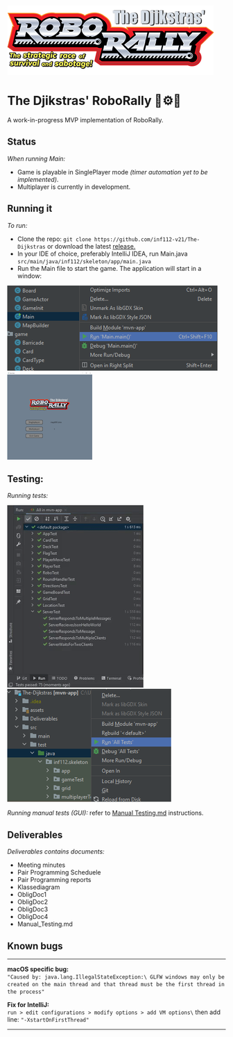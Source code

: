 ![](./assets/menuElements/roboRallyLogo.png "Game logo")

# The Djikstras' RoboRally 🔩⚙🔧
A work-in-progress MVP implementation of RoboRally. 

## Status
*When running Main:*
- Game is playable in SinglePlayer mode *(timer automation yet to be implemented)*.
- Multiplayer is currently in development.



## Running it
*To run:*
- Clone the repo: `git clone https://github.com/inf112-v21/The-Dijkstras` 
  or download the latest <a href=https://github.com/inf112-v21/The-Dijkstras/tags>release.</a>
- In your IDE of choice, preferably IntelliJ IDEA, run Main.java `src/main/java/inf112/skeleton/app/main.java`
- Run the Main file to start the game. The application will start in a window: 
  
![](./assets/images/running_main_cropped.png "Running main")  ![](./assets/images/title_screen_resized.png "Title screen")

## Testing:
*Running tests:*

![](./assets/images/running_tests.gif "Tests")  ![](./assets/images/running_tests.png "Running tests") 

*Running manual tests (GUI):* refer to [Manual Testing.md](./Deliverables/Manual_Testing.md) instructions.

## Deliverables

*Deliverables contains documents:*
- Meeting minutes
- Pair Programming Scheduele
- Pair Programming reports
- Klassediagram
- ObligDoc1
- ObligDoc2
- ObligDoc3
- ObligDoc4
- Manual_Testing.md

## Known bugs

---
**macOS specific bug:**  
`"Caused by: java.lang.IllegalStateException:\
GLFW windows may only be created on the main thread and that thread must be the first thread in the process"`

**Fix for IntelliJ:**  
`run > edit configurations > modify options > add VM options\`
then add line: `"-XstartOnFirstThread"`

---

